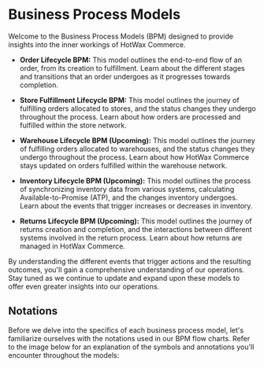 # Business Process Models

Welcome to the Business Process Models (BPM) designed to provide insights into the inner workings of HotWax Commerce.

- **Order Lifecycle BPM:** This model outlines the end-to-end flow of an order, from its creation to fulfillment. Learn about the different stages and transitions that an order undergoes as it progresses towards completion.

- **Store Fulfillment Lifecycle BPM:** This model outlines the journey of fulfilling orders allocated to stores, and the status changes they undergo throughout the process. Learn about how orders are processed and fulfilled within the store network.

- **Warehouse Lifecycle BPM (Upcoming):** This model outlines the journey of fulfilling orders allocated to warehouses, and the status changes they undergo throughout the process. Learn about how HotWax Commerce stays updated on orders fulfilled within the warehouse network.

- **Inventory Lifecycle BPM (Upcoming):** This model outlines the process of synchronizing inventory data from various systems, calculating Available-to-Promise (ATP), and the changes inventory undergoes. Learn about the events that trigger increases or decreases in inventory.

- **Returns Lifecycle BPM (Upcoming):** This model outlines the journey of returns creation and completion, and the interactions between different systems involved in the return process. Learn about how returns are managed in HotWax Commerce.

By understanding the different events that trigger actions and the resulting outcomes, you'll gain a comprehensive understanding of our operations. Stay tuned as we continue to update and expand upon these models to offer even greater insights into our operations.

## Notations

Before we delve into the specifics of each business process model, let's familiarize ourselves with the notations used in our BPM flow charts. Refer to the image below for an explanation of the symbols and annotations you'll encounter throughout the models:
